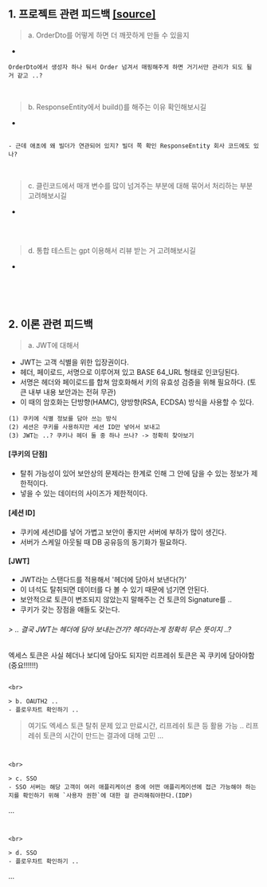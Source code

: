 
## 1. 프로젝트 관련 피드백 [[source]](https://github.com/f-lab-edu/super-market/pull/45)
> a. OrderDto를 어떻게 하면 더 깨끗하게 만들 수 있을지 
- 
```
OrderDto에서 생성자 하나 둬서 Order 넘겨서 매핑해주게 하면 거기서만 관리가 되도 될 거 같고 ..?

```

<br>

> b. ResponseEntity에서 build()를 해주는 이유 확인해보시길
-
```

- 근데 애초에 왜 빌더가 연관되어 있지? 빌더 쪽 확인 ResponseEntity 회사 코드에도 있나?
```


<br>

> c. 클린코드에서 매개 변수를 많이 넘겨주는 부분에 대해 묶어서 처리하는 부분 고려해보시길
-
```

```

<br>

> d. 통합 테스트는 gpt 이용해서 리뷰 받는 거 고려해보시길
-
```

```

<br><br>

## 2. 이론 관련 피드백
> a. JWT에 대해서
- JWT는 고객 식별을 위한 입장권이다.
- 헤더, 페이로드, 서명으로 이루어져 있고 BASE 64_URL 형태로 인코딩된다.
- 서명은 헤더와 페이로드를 합쳐 암호화해서 키의 유효성 검증을 위해 필요하다. (토큰 내부 내용 보안과는 전혀 무관)
- 이 때의 암호화는 단방향(HAMC), 양방향(RSA, ECDSA) 방식을 사용할 수 있다.
```
(1) 쿠키에 식별 정보를 담아 쓰는 방식
(2) 세션은 쿠키를 사용하지만 세션 ID만 넣어서 보내고
(3) JWT는 ..? 쿠키나 헤더 둘 중 하나 쓰나? -> 정확히 찾아보기
```

#### [쿠키의 단점]
- 탈취 가능성이 있어 보안상의 문제라는 한계로 인해 그 안에 담을 수 있는 정보가 제한적이다.
- 넣을 수 있는 데이터의 사이즈가 제한적이다.

#### [세션 ID]
- 쿠키에 세션ID를 넣어 가볍고 보안이 좋지만 서버에 부하가 많이 생긴다.
- 서버가 스케일 아웃될 때 DB 공유등의 동기화가 필요하다.

#### [JWT]
- JWT라는 스탠다드를 적용해서 '헤더에 담아서 보낸다(?)'
- 이 녀석도 탈취되면 데이터를 다 볼 수 있기 때문에 넘기면 안된다.
- 보안적으로 토큰이 변조되지 않았는지 말해주는 건 토큰의 Signature를 ..
- 쿠키가 갖는 장점을 얘들도 갖는다.



###### > .. 결국 JWT는 헤더에 담아 보내는건가? 헤더라는게 정확히 무슨 뜻이지 ..?
엑세스 토큰은 사실 헤더나 보디에 담아도 되지만 리프레쉬 토큰은 꼭 쿠키에 담아야함(중요!!!!!!)
```

<br>

> b. OAUTH2 ..
- 플로우차트 확인하기 ..
```
> 여기도 엑세스 토큰 탈취 문제 있고 만료시간, 리프레쉬 토큰 등 활용 가능 .. 리프레쉬 토큰의 시간이 만드는 결과에 대해 고민
...
```


<br>

> c. SSO
- SSO 서버는 해당 고객이 여러 애플리케이션 중에 어떤 애플리케이션에 접근 가능해야 하는지를 확인하기 위해 `사용자 권한`에 대한 걸 관리해줘야한다.(IDP)
```
...
```


<br>

> d. SSO
- 플로우차트 확인하기 ..
```
...
```








